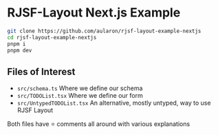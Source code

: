 # RJSF-Layout Next.js Example

```sh
git clone https://github.com/aularon/rjsf-layout-example-nextjs
cd rjsf-layout-example-nextjs
pnpm i
pnpm dev
```

## Files of Interest

- `src/schema.ts` Where we define our schema
- `src/TODOList.tsx` Where we define our form
- `src/UntypedTODOList.tsx` An alternative, mostly untyped, way to use RJSF Layout

Both files have ⭐ comments all around with various explanations

